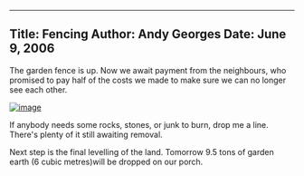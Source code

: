 -----
Title:  Fencing
Author: Andy Georges
Date: June 9, 2006
-----







The garden fence is up. Now we await payment from the neighbours, who
promised to pay half of the costs we made to make sure we can no longer
see each other.


[![image](23F6F370-5AA6-42BC-94D3-E19731A543B4-1.jpg)](http://www.flickr.com/photos/itkovian/159835725/)


If anybody needs some rocks, stones, or junk to burn, drop me a line.
There's plenty of it still awaiting removal.


Next step is the final levelling of the land. Tomorrow 9.5 tons of
garden earth (6 cubic metres)will be dropped on our porch.




